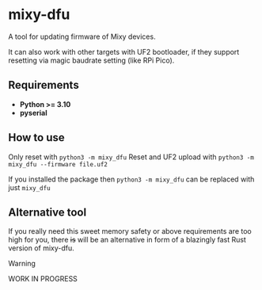 # mixy-dfu
A tool for updating firmware of Mixy devices.

It can also work with other targets with UF2 bootloader, 
if they support resetting via magic baudrate setting (like RPi Pico).

## Requirements

- **Python >= 3.10**
- **pyserial**

## How to use

Only reset with `python3 -m mixy_dfu`
Reset and UF2 upload with `python3 -m mixy_dfu --firmware file.uf2`

If you installed the package then `python3 -m mixy_dfu` can be replaced with just `mixy_dfu`


## Alternative tool

If you really need this sweet memory safety or above requirements are too high for you,
there ~~is~~ will be an alternative in form of a blazingly fast Rust version of mixy-dfu.

> [!WARNING]
> WORK IN PROGRESS